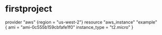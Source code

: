 # firstproject
provider "aws" {region = "us-west-2"}
resource "aws_instance" "example" { ami = "ami-0c555b159cbfafe1f0" instance_type = "t2.micro" }
